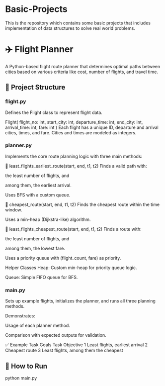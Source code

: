 # Basic-Projects
This is the repository which contains some basic projects that includes implementation of data structures to solve real world problems.

# ✈️ Flight Planner
A Python-based flight route planner that determines optimal paths between cities based on various criteria like cost, number of flights, and travel time.

## 📁 Project Structure
### flight.py
Defines the Flight class to represent flight data.

Flight(
    flight_no: int,
    start_city: int,
    departure_time: int,
    end_city: int,
    arrival_time: int,
    fare: int
)
Each flight has a unique ID, departure and arrival cities, times, and fare. Cities and times are modeled as integers.

### planner.py
Implements the core route planning logic with three main methods:

🔹 least_flights_earliest_route(start, end, t1, t2)
Finds a valid path with:

the least number of flights, and

among them, the earliest arrival.

Uses BFS with a custom queue.

🔹 cheapest_route(start, end, t1, t2)
Finds the cheapest route within the time window.

Uses a min-heap (Dijkstra-like) algorithm.

🔹 least_flights_cheapest_route(start, end, t1, t2)
Finds a route with:

the least number of flights, and

among them, the lowest fare.

Uses a priority queue with (flight_count, fare) as priority.

Helper Classes
Heap: Custom min-heap for priority queue logic.

Queue: Simple FIFO queue for BFS.

### main.py
Sets up example flights, initializes the planner, and runs all three planning methods.

Demonstrates:

Usage of each planner method.

Comparison with expected outputs for validation.

✅ Example Task Goals
Task	Objective
1	Least flights, earliest arrival
2	Cheapest route
3	Least flights, among them the cheapest

## 🚀 How to Run
python main.py
